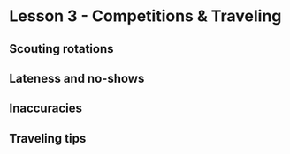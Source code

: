 # Lesson 3 - Competitions & Traveling


## Scouting rotations

## Lateness and no-shows

## Inaccuracies

## Traveling tips